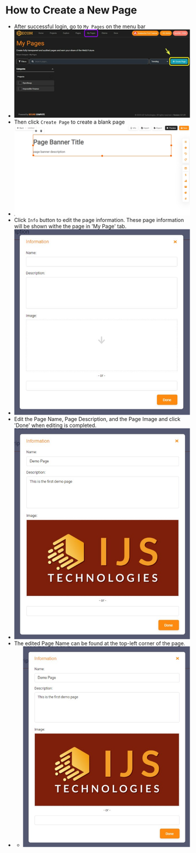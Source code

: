 # How to Create a New Page
* After successful login, go to `My Pages` on the menu bar
* ![](.scbook/my-page.jpg)
* Then click `Create Page` to create a blank page
* ![](.scbook/new-page.jpg)
* Click `Info` button to edit the page information.  These page information will be shown withe the page in 'My Page' tab.
* ![](.scbook/page-info-edit.jpg)
* Edit the Page Name, Page Description, and the Page Image and click 'Done' when editing is completed.
* ![](.scbook/page-info-edited.jpg)
* The edited Page Name can be found at the top-left corner of the page.
* * ![](.scbook/page-info-edited.jpg)
